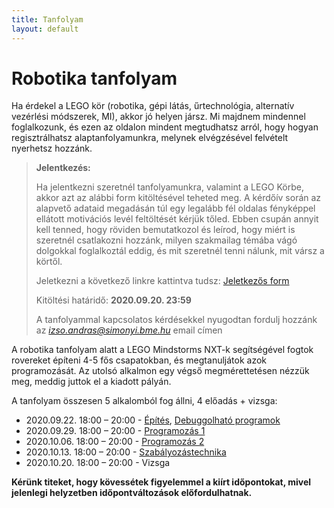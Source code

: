 ```yaml
---
title: Tanfolyam
layout: default
---
```


# Robotika tanfolyam

Ha érdekel a LEGO kör (robotika, gépi látás, űrtechnológia, alternatív vezérlési módszerek, MI), akkor jó helyen jársz. Mi majdnem mindennel foglalkozunk, és ezen az oldalon mindent megtudhatsz arról, hogy hogyan regisztrálhatsz alaptanfolyamunkra, melynek elvégzésével felvételt nyerhetsz hozzánk.

> **Jelentkezés:**
>
> Ha jelentkezni szeretnél tanfolyamunkra, valamint a LEGO Körbe, akkor azt az alábbi form kitöltésével teheted meg. A kérdőív során az alapvető adataid megadásán túl egy legalább fél oldalas fényképpel ellátott motivációs levél feltöltését kérjük tőled. Ebben csupán annyit kell tenned, hogy röviden bemutatkozol és leírod, hogy miért is szeretnél csatlakozni hozzánk, milyen szakmailag témába vágó dolgokkal foglalkoztál eddig, és mit szeretnél tenni nálunk, mit vársz a körtől.
>
> Jeletkezni a következő linkre kattintva tudsz: [Jeletkezős form](https://forms.gle/Gp295ELKRU1pJs44A)
> 
> Kitöltési határidő: **2020.09.20. 23:59**
>
> A tanfolyammal kapcsolatos kérdésekkel nyugodtan fordulj hozzánk az *izso.andras@simonyi.bme.hu* email címen


A robotika tanfolyam alatt a LEGO Mindstorms NXT-k segítségével fogtok rovereket építeni 4-5 fős csapatokban, és megtanuljátok azok programozását. Az utolsó alkalmon egy végső megmérettetésen nézzük meg, meddig juttok el a kiadott pályán.

A tanfolyam összesen 5 alkalomból fog állni, 4 előadás + vizsga:

 - 2020.09.22. 18:00 – 20:00 - [Építés](epites), [Debuggolható programok](/tanfolyam/debuggolhato_programok.pdf)
 - 2020.09.29. 18:00 – 20:00 - [Programozás 1](programozas-1)
 - 2020.10.06. 18:00 – 20:00 - [Programozás 2](programozas-2)
 - 2020.10.13. 18:00 – 20:00 - [Szabályozástechnika](szabalyozastechnika)
 - 2020.10.20. 18:00 – 20:00 - Vizsga

**Kérünk titeket, hogy kövessétek figyelemmel a kiírt időpontokat, mivel jelenlegi helyzetben időpontváltozások előfordulhatnak.**
